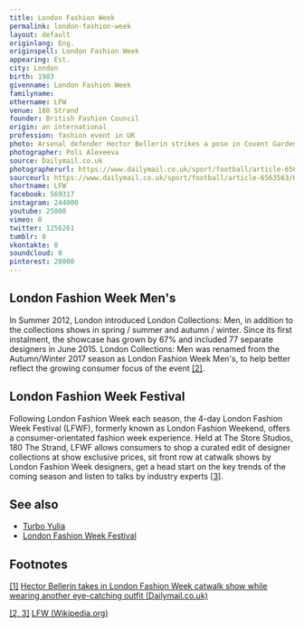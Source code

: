 ```yaml
---
title: London Fashion Week
permalink: london-fashion-week
layout: default
originlang: Eng.
originspell: London Fashion Week
appearing: Est.
city: London
birth: 1983
givenname: London Fashion Week
familyname:
othername: LFW
venue: 180 Strand
founder: British Fashion Council
origin: an international
profession: fashion event in UK
photo: Arsenal defender Hector Bellerin strikes a pose in Covent Garden at London Fashion Week
photographer: Poli Alexeeva
source: Dailymail.co.uk
photographerurl: https://www.dailymail.co.uk/sport/football/article-6563563/Hector-Bellerin-takes-London-Fashion-Week-catwalk-wearing-eye-catching-outfit.html
sourceurl: https://www.dailymail.co.uk/sport/football/article-6563563/Hector-Bellerin-takes-London-Fashion-Week-catwalk-wearing-eye-catching-outfit.html
shortname: LFW
facebook: 569317
instagram: 244000
youtube: 25000
vimeo: 0
twitter: 1256261
tumblr: 0
vkontakte: 0
soundcloud: 0
pinterest: 28000
---
```


## London Fashion Week Men's

In Summer 2012, London introduced London Collections: Men, in addition to the collections shows in spring / summer and autumn / winter. Since its first instalment, the showcase has grown by 67% and included 77 separate designers in June 2015. London Collections: Men was renamed from the Autumn/Winter 2017 season as London Fashion Week Men's, to help better reflect the growing consumer focus of the event <span id="a2">[\[2\]](#f2)</span>.

## London Fashion Week Festival

Following London Fashion Week each season, the 4-day London Fashion Week Festival (LFWF), formerly known as London Fashion Weekend, offers a consumer-orientated fashion week experience. Held at The Store Studios, 180 The Strand, LFWF allows consumers to shop a curated edit of designer collections at show exclusive prices, sit front row at catwalk shows by London Fashion Week designers, get a head start on the key trends of the coming season and listen to talks by industry experts <span id="a2">[\[3\]](#f2)</span>.

## See also

+ [Turbo Yulia](turbo-yulia)
+ [London Fashion Week Festival](index)

## Footnotes

[[1]](#a1) <span id="f1"></span> [Hector Bellerin takes in London Fashion Week catwalk show while wearing another eye-catching outfit (Dailymail.co.uk)](https://www.dailymail.co.uk/sport/football/article-6563563/Hector-Bellerin-takes-London-Fashion-Week-catwalk-wearing-eye-catching-outfit.html)

[[2, 3]](#a2) <span id="f2"></span> [LFW (Wikipedia.org)](https://en.wikipedia.org/wiki/London_Fashion_Week)
